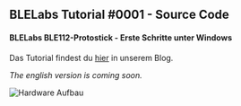 ## BLELabs Tutorial #0001 - Source Code ##

#### BLELabs BLE112-Protostick - Erste Schritte unter Windows ####

Das Tutorial findest du [hier](http://www.blelabs.com/blog/category/tutorials) in unserem Blog.

*The english version is coming soon.*

![Hardware Aufbau][aufbau]

[aufbau]: http://www.blelabs.com/blog/wp-content/uploads/2013/07/BL_T0001_Aufbau.jpg "Tutorial Aufbau"
